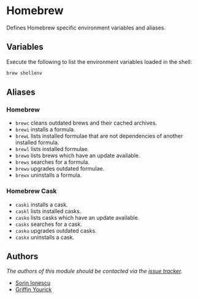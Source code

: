 Homebrew
========

Defines Homebrew specific environment variables and aliases.

Variables
---------

Execute the following to list the environment variables loaded in the shell:

```sh
brew shellenv
```

Aliases
-------

### Homebrew

  - `brewc` cleans outdated brews and their cached archives.
  - `brewi` installs a formula.
  - `brewL` lists installed formulae that are not dependencies of another installed formula.
  - `brewl` lists installed formulae.
  - `brewo` lists brews which have an update available.
  - `brews` searches for a formula.
  - `brewu` upgrades outdated formulae.
  - `brewx` uninstalls a formula.

### Homebrew Cask

  - `caski` installs a cask.
  - `caskl` lists installed casks.
  - `casko` lists casks which have an update available.
  - `casks` searches for a cask.
  - `casku` upgrades outdated casks.
  - `caskx` uninstalls a cask.

Authors
-------

*The authors of this module should be contacted via the [issue tracker][1].*

  - [Sorin Ionescu](https://github.com/sorin-ionescu)
  - [Griffin Yourick](https://github.com/tough-griff)

[1]: https://github.com/sorin-ionescu/prezto/issues
